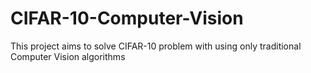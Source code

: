 # CIFAR-10-Computer-Vision
This project aims to solve CIFAR-10 problem with using only traditional Computer Vision algorithms
